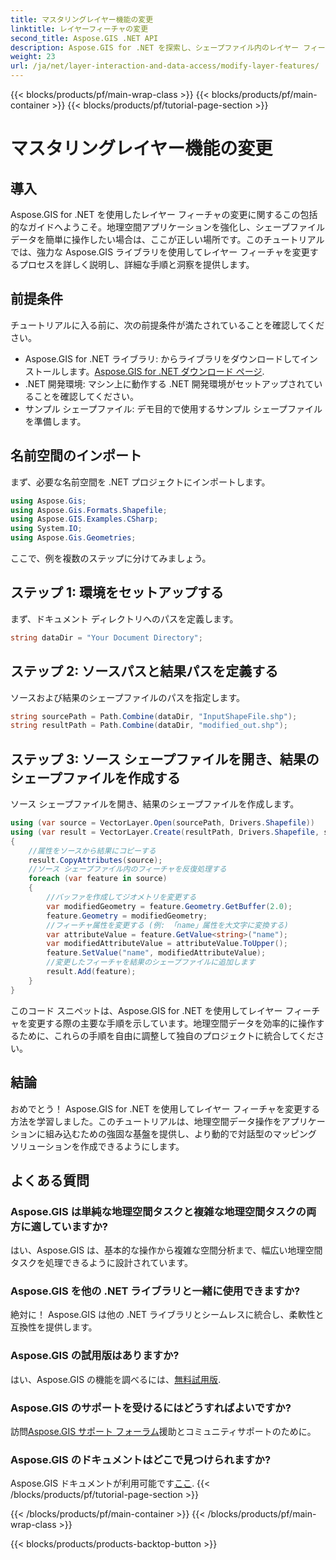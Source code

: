 ```yaml
---
title: マスタリングレイヤー機能の変更
linktitle: レイヤーフィーチャの変更
second_title: Aspose.GIS .NET API
description: Aspose.GIS for .NET を探索し、シェープファイル内のレイヤー フィーチャを簡単に変更する技術を習得してください。地理空間アプリケーションを正確かつ簡単に強化します。
weight: 23
url: /ja/net/layer-interaction-and-data-access/modify-layer-features/
---
```


{{< blocks/products/pf/main-wrap-class >}}
{{< blocks/products/pf/main-container >}}
{{< blocks/products/pf/tutorial-page-section >}}

# マスタリングレイヤー機能の変更

## 導入
Aspose.GIS for .NET を使用したレイヤー フィーチャの変更に関するこの包括的なガイドへようこそ。地理空間アプリケーションを強化し、シェープファイル データを簡単に操作したい場合は、ここが正しい場所です。このチュートリアルでは、強力な Aspose.GIS ライブラリを使用してレイヤー フィーチャを変更するプロセスを詳しく説明し、詳細な手順と洞察を提供します。
## 前提条件
チュートリアルに入る前に、次の前提条件が満たされていることを確認してください。
-  Aspose.GIS for .NET ライブラリ: からライブラリをダウンロードしてインストールします。[Aspose.GIS for .NET ダウンロード ページ](https://releases.aspose.com/gis/net/).
- .NET 開発環境: マシン上に動作する .NET 開発環境がセットアップされていることを確認してください。
- サンプル シェープファイル: デモ目的で使用するサンプル シェープファイルを準備します。
## 名前空間のインポート
まず、必要な名前空間を .NET プロジェクトにインポートします。
```csharp
using Aspose.Gis;
using Aspose.Gis.Formats.Shapefile;
using Aspose.GIS.Examples.CSharp;
using System.IO;
using Aspose.Gis.Geometries;
```
ここで、例を複数のステップに分けてみましょう。
## ステップ 1: 環境をセットアップする
まず、ドキュメント ディレクトリへのパスを定義します。
```csharp
string dataDir = "Your Document Directory";
```
## ステップ 2: ソースパスと結果パスを定義する
ソースおよび結果のシェープファイルのパスを指定します。
```csharp
string sourcePath = Path.Combine(dataDir, "InputShapeFile.shp");
string resultPath = Path.Combine(dataDir, "modified_out.shp");
```
## ステップ 3: ソース シェープファイルを開き、結果のシェープファイルを作成する
ソース シェープファイルを開き、結果のシェープファイルを作成します。
```csharp
using (var source = VectorLayer.Open(sourcePath, Drivers.Shapefile))
using (var result = VectorLayer.Create(resultPath, Drivers.Shapefile, source.SpatialReferenceSystem))
{
    //属性をソースから結果にコピーする
    result.CopyAttributes(source);
    //ソース シェープファイル内のフィーチャを反復処理する
    foreach (var feature in source)
    {
        //バッファを作成してジオメトリを変更する
        var modifiedGeometry = feature.Geometry.GetBuffer(2.0);
        feature.Geometry = modifiedGeometry;
        //フィーチャ属性を変更する (例: 「name」属性を大文字に変換する)
        var attributeValue = feature.GetValue<string>("name");
        var modifiedAttributeValue = attributeValue.ToUpper();
        feature.SetValue("name", modifiedAttributeValue);
        //変更したフィーチャを結果のシェープファイルに追加します
        result.Add(feature);
    }
}
```
このコード スニペットは、Aspose.GIS for .NET を使用してレイヤー フィーチャを変更する際の主要な手順を示しています。地理空間データを効率的に操作するために、これらの手順を自由に調整して独自のプロジェクトに統合してください。
## 結論
おめでとう！ Aspose.GIS for .NET を使用してレイヤー フィーチャを変更する方法を学習しました。このチュートリアルは、地理空間データ操作をアプリケーションに組み込むための強固な基盤を提供し、より動的で対話型のマッピング ソリューションを作成できるようにします。
## よくある質問
### Aspose.GIS は単純な地理空間タスクと複雑な地理空間タスクの両方に適していますか?
はい、Aspose.GIS は、基本的な操作から複雑な空間分析まで、幅広い地理空間タスクを処理できるように設計されています。
### Aspose.GIS を他の .NET ライブラリと一緒に使用できますか?
絶対に！ Aspose.GIS は他の .NET ライブラリとシームレスに統合し、柔軟性と互換性を提供します。
### Aspose.GIS の試用版はありますか?
はい、Aspose.GIS の機能を調べるには、[無料試用版](https://releases.aspose.com/).
### Aspose.GIS のサポートを受けるにはどうすればよいですか?
訪問[Aspose.GIS サポート フォーラム](https://forum.aspose.com/c/gis/33)援助とコミュニティサポートのために。
### Aspose.GIS のドキュメントはどこで見つけられますか?
 Aspose.GIS ドキュメントが利用可能です[ここ](https://reference.aspose.com/gis/net/).
{{< /blocks/products/pf/tutorial-page-section >}}

{{< /blocks/products/pf/main-container >}}
{{< /blocks/products/pf/main-wrap-class >}}

{{< blocks/products/products-backtop-button >}}
